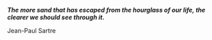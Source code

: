_**The more sand that has escaped from the hourglass of our life, the clearer we should see through it.**_

Jean-Paul Sartre